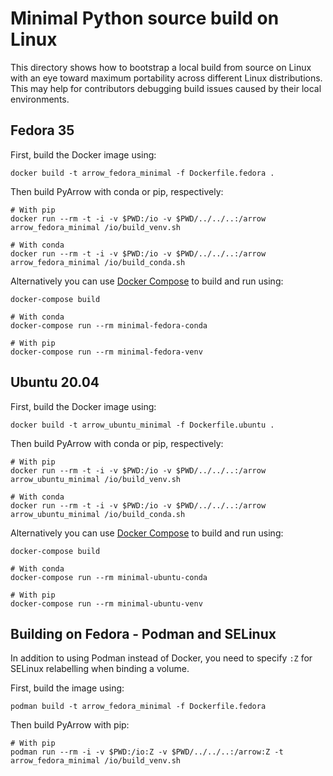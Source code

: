 <!---
  Licensed to the Apache Software Foundation (ASF) under one
  or more contributor license agreements.  See the NOTICE file
  distributed with this work for additional information
  regarding copyright ownership.  The ASF licenses this file
  to you under the Apache License, Version 2.0 (the
  "License"); you may not use this file except in compliance
  with the License.  You may obtain a copy of the License at

    http://www.apache.org/licenses/LICENSE-2.0

  Unless required by applicable law or agreed to in writing,
  software distributed under the License is distributed on an
  "AS IS" BASIS, WITHOUT WARRANTIES OR CONDITIONS OF ANY
  KIND, either express or implied.  See the License for the
  specific language governing permissions and limitations
  under the License.
-->

# Minimal Python source build on Linux

This directory shows how to bootstrap a local build from source on Linux with
an eye toward maximum portability across different Linux distributions. This
may help for contributors debugging build issues caused by their local
environments.

## Fedora 35

First, build the Docker image using:
```
docker build -t arrow_fedora_minimal -f Dockerfile.fedora .
```

Then build PyArrow with conda or pip, respectively:
```
# With pip
docker run --rm -t -i -v $PWD:/io -v $PWD/../../..:/arrow arrow_fedora_minimal /io/build_venv.sh

# With conda
docker run --rm -t -i -v $PWD:/io -v $PWD/../../..:/arrow arrow_fedora_minimal /io/build_conda.sh
```

Alternatively you can use [Docker Compose][docker-compose] to build and run using:
```
docker-compose build

# With conda
docker-compose run --rm minimal-fedora-conda

# With pip
docker-compose run --rm minimal-fedora-venv
```

## Ubuntu 20.04

First, build the Docker image using:
```
docker build -t arrow_ubuntu_minimal -f Dockerfile.ubuntu .
```

Then build PyArrow with conda or pip, respectively:
```
# With pip
docker run --rm -t -i -v $PWD:/io -v $PWD/../../..:/arrow arrow_ubuntu_minimal /io/build_venv.sh

# With conda
docker run --rm -t -i -v $PWD:/io -v $PWD/../../..:/arrow arrow_ubuntu_minimal /io/build_conda.sh
```

Alternatively you can use [Docker Compose][docker-compose] to build and run using:
```
docker-compose build

# With conda
docker-compose run --rm minimal-ubuntu-conda

# With pip
docker-compose run --rm minimal-ubuntu-venv
```

## Building on Fedora - Podman and SELinux

In addition to using Podman instead of Docker, you need to specify `:Z`
for SELinux relabelling when binding a volume.

First, build the image using:
```
podman build -t arrow_fedora_minimal -f Dockerfile.fedora
```

Then build PyArrow with pip:
```
# With pip
podman run --rm -i -v $PWD:/io:Z -v $PWD/../../..:/arrow:Z -t arrow_fedora_minimal /io/build_venv.sh
```

[docker-compose]: https://docs.docker.com/compose/
